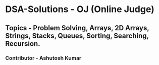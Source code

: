 # DSA-Solutions - OJ (Online Judge)

## Topics - Problem Solving, Arrays, 2D Arrays, Strings, Stacks, Queues, Sorting, Searching, Recursion.

### Contributor - Ashutosh Kumar
